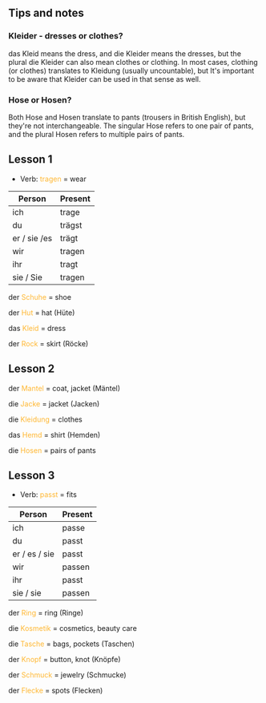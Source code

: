 ## Tips and notes

### Kleider - dresses or clothes?

das Kleid means the dress, and die Kleider means the dresses, but the plural die Kleider can also mean clothes or clothing. In most cases, clothing (or clothes) translates to Kleidung (usually uncountable), but It's important to be aware that Kleider can be used in that sense as well.

### Hose or Hosen?

Both Hose and Hosen translate to pants (trousers in British English), but they're not interchangeable. The singular Hose refers to one pair of pants, and the plural Hosen refers to multiple pairs of pants.

## Lesson 1
- Verb: <font color = #ffb732> tragen </font> = wear

**Person**|**Present**
----- | -----
ich|trage
du|trägst
er / sie /es|trägt
wir|tragen
ihr|tragt
sie / Sie |tragen

der <font color = #ffb732> Schuhe </font> = shoe

der <font color = #ffb732> Hut </font> = hat (Hüte)

das <font color = #ffb732> Kleid </font> = dress

der <font color = #ffb732> Rock </font> = skirt (Röcke)

## Lesson 2
der <font color = #ffb732> Mantel </font> = coat, jacket (Mäntel)

die <font color = #ffb732> Jacke </font> = jacket (Jacken)

die <font color = #ffb732> Kleidung </font> = clothes

das <font color = #ffb732> Hemd </font> = shirt (Hemden)

die <font color = #ffb732> Hosen </font> = pairs of pants

## Lesson 3
- Verb: <font color = #ffb732> passt </font> = fits

**Person**|**Present**
-----|-----
ich|passe
du|passt
er / es / sie|passt
wir|passen
ihr|passt
sie / sie|passen


der <font color = #ffb732> Ring </font> = ring (Ringe)

die <font color = #ffb732> Kosmetik </font> = cosmetics, beauty care

die <font color = #ffb732> Tasche </font> = bags, pockets (Taschen)

der <font color = #ffb732> Knopf </font> = button, knot (Knöpfe)

der <font color = #ffb732> Schmuck </font> = jewelry (Schmucke)

der <font color = #ffb732> Flecke </font> = spots (Flecken)